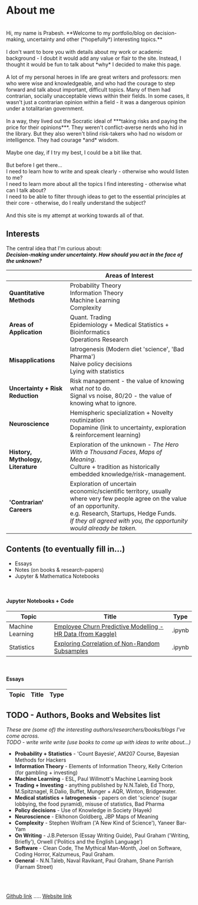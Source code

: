 
# **About me**
<br/>
Hi, my name is Prabesh. **Welcome to my portfolio/blog on decision-making, uncertainty and other (*hopefully*) interesting topics.** <br> <br>
I don't want to bore you with details about my work or academic background - I doubt it would add any value or flair to the site. Instead, I thought it would be fun to talk about *why* I decided to make this page.<br> <br>
A lot of my personal heroes in life are great writers and professors: men who were wise and knowledgeable, and who had the courage to step forward and talk about important, difficult topics. Many of them had contrarian, socially unacceptable views within their fields. In some cases, it wasn't just a contrarian opinion within a field - it was a dangerous opinion under a totalitarian government.<br> <br> 
In a way, they lived out the Socratic ideal of ***taking risks and paying the price for their opinions***. They weren't conflict-averse nerds who hid in the library. But they also weren't blind risk-takers who had no wisdom or intelligence. They had courage *and* wisdom.<br> <br>
Maybe one day, if I try my best, I could be a bit like that. <br><br>
But before I get there... <br>
I need to learn how to write and speak clearly - otherwise who would listen to me?<br>
I need to learn more about all the topics I find interesting - otherwise what can I talk about?<br>
I need to be able to filter through ideas to get to the essential principles at their core - otherwise, do I really understand the subject?
<br> <br>
And this site is my attempt at working towards all of that. 
<br>

## Interests
The central idea that I'm curious about: <br>
***Decision-making under uncertainty. How should you act in the face of the unknown?***<br>

|  | Areas of Interest |
| --- | --- |
|**Quantitative Methods**| Probability Theory <br>Information Theory<br>Machine Learning<br>Complexity|
|**Areas of Application**| Quant. Trading <br>Epidemiology + Medical Statistics + Bioinformatics <br>Operations Research |
|**Misapplications**| Iatrogenesis (Modern diet 'science', 'Bad Pharma')<br>Naive policy decisions<br>Lying with statistics|
|**Uncertainty + Risk Reduction**| Risk management - the value of knowing what *not* to do. <br>Signal vs noise, 80/20 - the value of knowing what to ignore.|
|**Neuroscience**| Hemispheric specialization + Novelty routinization<br>Dopamine (link to uncertainty, exploration & reinforcement learning)<br>|
|**History, Mythology, Literature**| Exploration of the unknown - *The Hero With a Thousand Faces*, *Maps of Meaning*.<br> Culture + tradition as historically embedded knowledge/risk-management.|
|**'Contrarian' Careers**|Exploration of uncertain economic/scientific territory, usually where very few people agree on the value of an opportunity. <br> e.g. Research, Startups, Hedge Funds. <br> *If they all agreed with you, the opportunity would already be taken.*<br>|



## Contents (to eventually fill in...)
- Essays
- Notes (on books & research-papers)
- Jupyter & Mathematica Notebooks

<br>

#### Jupyter Notebooks + Code

| Topic | Title | Type |
| --- | --- | --- |
| Machine Learning | [Employee Churn Predictive Modelling - HR Data (from Kaggle) ](https://pra-kri.github.io/projects/ML_HR_analytics/HR_analytics_notebook) | .ipynb |
| Statistics | [Exploring Correlation of Non-Random Subsamples](https://pra-kri.github.io/projects/correlation_nonadditivity/corr_project) | .ipynb |

<br>

#### Essays

| Topic | Title | Type |
| --- | --- | --- |


## TODO - Authors, Books and Websites list
*These are (some of) the interesting authors/researchers/books/blogs I've come across.*<br>
*TODO - write write write (use books to come up with ideas to write about...)*
<br>
- **Probability + Statistics** - 'Count Bayesie', AM207 Course, Bayesian Methods for Hackers
- **Information Theory** - Elements of Information Theory, Kelly Criterion (for gambling + investing)
- **Machine Learning** - ESL, Paul Willmott's Machine Learning book
- **Trading + Investing** - anything published by N.N.Taleb, Ed Thorp, M.Spitznagel, R.Dalio, Buffet, Munger + AQR, Winton, Bridgewater.
- **Medical statistics + Iatrogenesis** - papers on diet 'science' (sugar lobbying, the food pyramid), misuse of statistics, Bad Pharma
- **Policy decisions** - Use of Knowledge in Society (Hayek)
- **Neuroscience** - Elkhonon Goldberg, JBP Maps of Meaning
- **Complexity** - Stephen Wolfram ('A New Kind of Science'), Yaneer Bar-Yam
- **On Writing** - J.B.Peterson (Essay Writing Guide), Paul Graham ('Writing, Briefly'), Orwell ('Politics and the English Language')
- **Software** - Clean Code, The Mythical Man-Month, Joel on Software, Coding Horror, Kalzumeus, Paul Graham.
- **General** - N.N.Taleb, Naval Ravikant, Paul Graham, Shane Parrish (Farnam Street)

<br>

<br/>


[Github link](https://github.com/pra-kri)   .....   [Website link](https://pra-kri.github.io)


